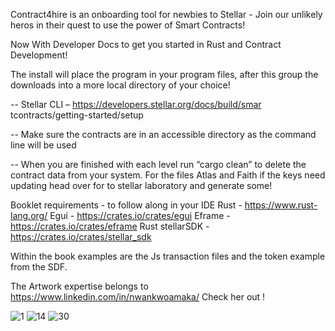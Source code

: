 Contract4hire is an onboarding tool for newbies to Stellar - Join our unlikely heros in their quest to use the power of Smart Contracts!


Now With Developer Docs to get you started in Rust and Contract Development! 


The install will place the program in your
program files, after this group the downloads into a
more local directory of your choice!

-- Stellar CLI – https://developers.stellar.org/docs/build/smar
tcontracts/getting-started/setup

-- Make sure the contracts are in an accessible directory as
the command line will be used

-- When you are finished with each level run “cargo clean” to
delete the contract data from your system.
For the files Atlas and Faith if the keys need updating head
over for to stellar laboratory and generate some! 


Booklet requirements - to follow along in your IDE
Rust - https://www.rust-lang.org/
Egui - https://crates.io/crates/egui
Eframe - https://crates.io/crates/eframe
Rust stellarSDK - https://crates.io/crates/stellar_sdk

Within the book examples are the Js transaction files and the
token example from the SDF. 


The Artwork expertise belongs to https://www.linkedin.com/in/nwankwoamaka/ Check her out !

![1](https://github.com/user-attachments/assets/49b0f316-a73e-444b-ad05-1f1bb115d4b1)
![14](https://github.com/user-attachments/assets/404d57b1-72cc-4321-bdb2-962d26e457e2)
![30](https://github.com/user-attachments/assets/6f22a6c2-b803-4fbf-98f1-f097387fc14c)
